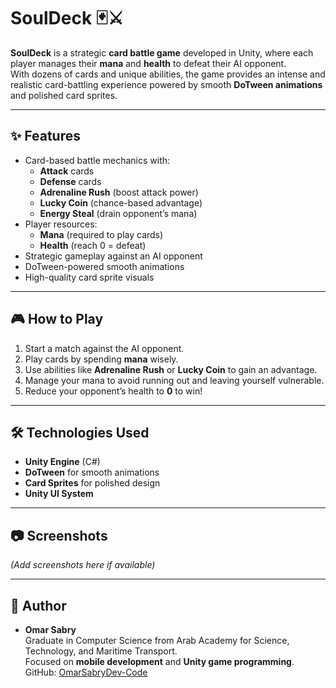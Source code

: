 # SoulDeck 🃏⚔️  

**SoulDeck** is a strategic **card battle game** developed in Unity, where each player manages their **mana** and **health** to defeat their AI opponent.  
With dozens of cards and unique abilities, the game provides an intense and realistic card-battling experience powered by smooth **DoTween animations** and polished card sprites.  

---

## ✨ Features
- Card-based battle mechanics with:
  - **Attack** cards  
  - **Defense** cards  
  - **Adrenaline Rush** (boost attack power)  
  - **Lucky Coin** (chance-based advantage)  
  - **Energy Steal** (drain opponent’s mana)  
- Player resources:
  - **Mana** (required to play cards)  
  - **Health** (reach 0 = defeat)  
- Strategic gameplay against an AI opponent  
- DoTween-powered smooth animations  
- High-quality card sprite visuals  

---

## 🎮 How to Play
1. Start a match against the AI opponent.  
2. Play cards by spending **mana** wisely.  
3. Use abilities like **Adrenaline Rush** or **Lucky Coin** to gain an advantage.  
4. Manage your mana to avoid running out and leaving yourself vulnerable.  
5. Reduce your opponent’s health to **0** to win!  

---

## 🛠️ Technologies Used
- **Unity Engine** (C#)  
- **DoTween** for smooth animations  
- **Card Sprites** for polished design  
- **Unity UI System**  

---

## 📷 Screenshots  
*(Add screenshots here if available)*  

---

## 👤 Author
- **Omar Sabry**  
  Graduate in Computer Science from Arab Academy for Science, Technology, and Maritime Transport.  
  Focused on **mobile development** and **Unity game programming**.  
  GitHub: [OmarSabryDev-Code](https://github.com/OmarSabryDev-Code)
